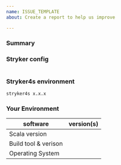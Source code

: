 ```yaml
---
name: ISSUE_TEMPLATE
about: Create a report to help us improve

---
```


<!---
Thanks for filing an issue 😄 ! Before you submit, please read the following:

Search open/closed issues before submitting since someone might have asked the same thing before!

If you are having trouble running stryker4s, please fill in the template below.
If you have a feature request, feel free to ignore the template.
-->

### Summary

<!--- Provide a general summary of the issue in the title above -->

### Stryker config

<!--- Please place your stryker4s config below. Feel free to change paths in the files and mutate arrays if you cannot share them. -->

```hocon
```

### Stryker4s environment

<!-- Please provide us with the stryker4s version you are using. -->

```
stryker4s x.x.x
```

### Your Environment
| software         | version(s)
| ---------------- | -------  
| Scala version | 
| Build tool & verison              | 
| Operating System |

